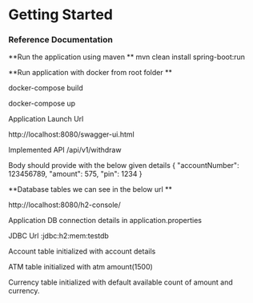 # Getting Started

### Reference Documentation

**Run the application using maven 
**
mvn clean install spring-boot:run

**Run application with docker from root folder
**

docker-compose build

docker-compose up

Application Launch Url

http://localhost:8080/swagger-ui.html

Implemented API /api/v1/withdraw

Body should provide with the below given details
{
  "accountNumber": 123456789,
  "amount": 575,
  "pin": 1234
}


**Database tables we can see in the below url 
**

http://localhost:8080/h2-console/

Application DB connection details in application.properties

JDBC Url :jdbc:h2:mem:testdb

Account table initialized with account details

ATM table initialized with atm amount(1500)

Currency table initialized with default available count of amount and currency.



